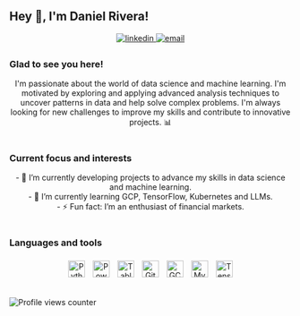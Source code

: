 ## Hey 👋, I'm Daniel Rivera!  

<div align="center">
  <a href="https://linkedin.com/in/daniel-rivera-606281249" target="_blank">
    <img src="https://img.shields.io/badge/linkedin-%231E77B5.svg?&style=for-the-badge&logo=linkedin&logoColor=white" alt="linkedin" style="margin-bottom: 5px;" />
  </a>
  <a href="mailto:Daniel.rivera.30@outlook.com" target="_blank">
    <img src="https://img.shields.io/badge/email-%23d14836.svg?&style=for-the-badge&logo=gmail&logoColor=white" alt="email" style="margin-bottom: 5px;" />
  </a>
</div>  

### Glad to see you here!  
<div align="center">
  I'm passionate about the world of data science and machine learning. I'm motivated by exploring and applying advanced analysis techniques to uncover patterns in data and help solve complex problems. I'm always looking for new challenges to improve my skills and contribute to innovative projects. 📊
</div>  

<br/>  

### Current focus and interests  
<div align="center">
  - 🔭 I’m currently developing projects to advance my skills in data science and machine learning.<br/>
  - 🌱 I’m currently learning GCP, TensorFlow, Kubernetes and LLMs.<br/>
  - ⚡ Fun fact: I’m an enthusiast of financial markets.
</div>  

<br/>  

### Languages and tools  
<div align="center">  
  <a href="https://www.python.org/" target="_blank"><img style="margin: 5px" src="https://img.shields.io/badge/Python-3776AB?logo=python&logoColor=white&style=for-the-badge" alt="Python" height="30" /></a>  
  <a href="https://powerbi.microsoft.com/en-us/" target="_blank"><img style="margin: 5px" src="https://img.shields.io/badge/Power_BI-F2C811?logo=powerbi&logoColor=white&style=for-the-badge" alt="Power BI" height="30" /></a>  
  <a href="https://www.tableau.com/" target="_blank"><img style="margin: 5px" src="https://img.shields.io/badge/Tableau-E97627?logo=tableau&logoColor=white&style=for-the-badge" alt="Tableau" height="30" /></a>  
  <a href="https://github.com/" target="_blank"><img style="margin: 5px" src="https://img.shields.io/badge/Git-F05032?logo=git&logoColor=white&style=for-the-badge" alt="Git" height="30" /></a>  
  <a href="https://cloud.google.com/" target="_blank"><img style="margin: 5px" src="https://img.shields.io/badge/GCP-4285F4?logo=google-cloud&logoColor=white&style=for-the-badge" alt="GCP" height="30" /></a>  
  <a href="https://www.mysql.com/" target="_blank"><img style="margin: 5px" src="https://img.shields.io/badge/MySQL-4479A1?logo=mysql&logoColor=white&style=for-the-badge" alt="MySQL" height="30" /></a>  
  <a href="https://www.tensorflow.org/" target="_blank"><img style="margin: 5px" src="https://img.shields.io/badge/TensorFlow-FF6F00?logo=tensorflow&logoColor=white&style=for-the-badge" alt="TensorFlow" height="30" /></a>  
</div>  

<br/>  

![Profile views counter](https://komarev.com/ghpvc/?username=Danirive30&&style=flat-square)  
<br/>

<!--
**Danirive30/Danirive30** is a ✨ _special_ ✨ repository because its `README.md` (this file) appears on your GitHub profile.

Here are some ideas to get you started:

- 🔭 I’m currently working on ...
- 🌱 I’m currently learning ...
- 👯 I’m looking to collaborate on ...
- 🤔 I’m looking for help with ...
- 💬 Ask me about ...
- 📫 How to reach me: ...
- 😄 Pronouns: ...
- ⚡ Fun fact: ...
-->
